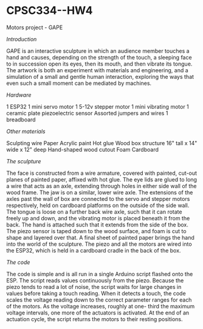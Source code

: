 # CPSC334--HW4
Motors project - GAPE


*Introduction*

GAPE is an interactive sculpture in which an audience member touches a hand and causes,
depending on the strength of the touch, a sleeping face to in succession open its eyes,
then its mouth, and then vibrate its tongue. The artwork is both an experiment with
materials and engineering, and a simulation of a small and gentle human interaction,
exploring the ways that even such a small moment can be mediated by machines.

*Hardware*

1 ESP32
1 mini servo motor
1 5-12v stepper motor
1 mini vibrating motor
1 ceramic plate piezoelectric sensor
Assorted jumpers and wires
1 breadboard

*Other materials*

Sculpting wire
Paper
Acrylic paint
Hot glue
Wood box structure 16" tall x 14" wide x 12" deep
Hand-shaped wood cutout
Foam
Cardboard

*The sculpture*

The face is constructed from a wire armature, covered with painted, cut-out planes
of painted paper, affixed with hot glue. The eye lids are glued to long a wire that
acts as an axle, extending through holes in either side wall of the wood frame. The
jaw is on a similar, lower wire axle. The extensions of the axles past the wall of
box are connected to the servo and stepper motors respectively, held on cardboard
platforms on the outside of the side wall. The tongue is loose on a further back wire
axle, such that it can rotate freely up and down, and the vibrating motor is placed
beneath it from the back.
The hand is attached such that it extends from the side of the box. The piezo sensor is
taped down to the wood surface, and foam is cut to shape and layered over that. A final
sheet of painted paper brings the hand into the world of the sculpture.
The piezo and all the motors are wired into the ESP32, which is held in a cardboard
cradle in the back of the box.

*The code*

The code is simple and is all run in a single Arduino script flashed onto the ESP.
The script reads values continuously from the piezo. Because the piezo tends to read
a lot of noise, the script waits for large changes in values before taking a touch
reading. 
When it detects a touch, the code scales the voltage reading down to the correct
parameter ranges for each of the motors. As the voltage increases, roughly at one-
third the maximum voltage intervals, one more of the actuators is activated.
At the end of an actuation cycle, the script returns the motors to their resting
positions.
